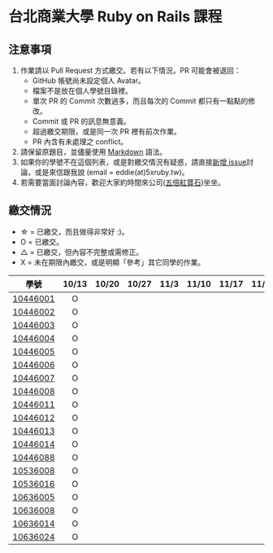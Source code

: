 # 台北商業大學 Ruby on Rails 課程

## 注意事項

1. 作業請以 Pull Request 方式繳交。若有以下情況，PR 可能會被退回：
   * GitHub 帳號尚未設定個人 Avatar。
   * 檔案不是放在個人學號目錄裡。
   * 單次 PR 的 Commit 次數過多，而且每次的 Commit 都只有一點點的修改。
   * Commit 或 PR 的訊息無意義。
   * 超過繳交期限，或是同一次 PR 裡有前次作業。
   * PR 內含有未處理之 conflict。
2. 請保留原題目，並儘量使用 [Markdown](http://daringfireball.net/projects/markdown/) 語法。
3. 如果你的學號不在這個列表，或是對繳交情況有疑惑，請直接[新增 issue](https://github.com/kaochenlong/ntub_homework/issues/new)討論，或是來信跟我說 (email = eddie(at)5xruby.tw)。
4. 若需要當面討論內容，歡迎大家約時間來公司([五倍紅寶石](https://5xruby.tw/))坐坐。

## 繳交情況

* ☆ = 已繳交，而且做得非常好 :)。
* O = 已繳交。
* △ = 已繳交，但內容不完整或需修正。
* X = 未在期限內繳交，或是明顯「參考」其它同學的作業。

| 學號      | 10/13 | 10/20 | 10/27 | 11/3 | 11/10 | 11/17  | 11/24 | 12/1 | 12/8 |
| --------- |:-----:|:-----:|:-----:|:----:|:--:|:--:|:--:|:--:|:--:|
| [10446001](https://github.com/10446001) | O | | | | | | | | |
| [10446002](https://github.com/maryyu456) | O | | | | | | | | |
| [10446003](https://github.com/Peggy10446003) | O | | | | | | | | |
| [10446004](https://github.com/leslie0726) | O | | | | | | | | |
| [10446005](https://github.com/JiaWeiXie) | O | | | | | | | | |
| [10446006](https://github.com/chiaqingwu) | O | | | | | | | | |
| [10446007](https://github.com/IffyArt) | O | | | | | | | | |
| [10446008](https://github.com/Drunces) | O | | | | | | | | |
| [10446011](https://github.com/jerry0513) | O | | | | | | | | |
| [10446012](https://github.com/10446012) | O | | | | | | | | |
| [10446013](https://github.com/mushroomchen0429) | O | | | | | | | | |
| [10446014](https://github.com/10446014) | O | | | | | | | | |
| [10446088](https://github.com/jchsuHsu) | O | | | | | | | | |
| [10536008](https://github.com/ting434252) | O | | | | | | | | |
| [10536016](https://github.com/Luck626kkk) | O | | | | | | | | |
| [10636005](https://github.com/chiiien) | O | | | | | | | | |
| [10636008](https://github.com/s920613a) | O | | | | | | | | |
| [10636014](https://github.com/zhang-rongzhen) | O | | | | | | | | |
| [10636024](https://github.com/changyuchieh) | O | | | | | | | | |
